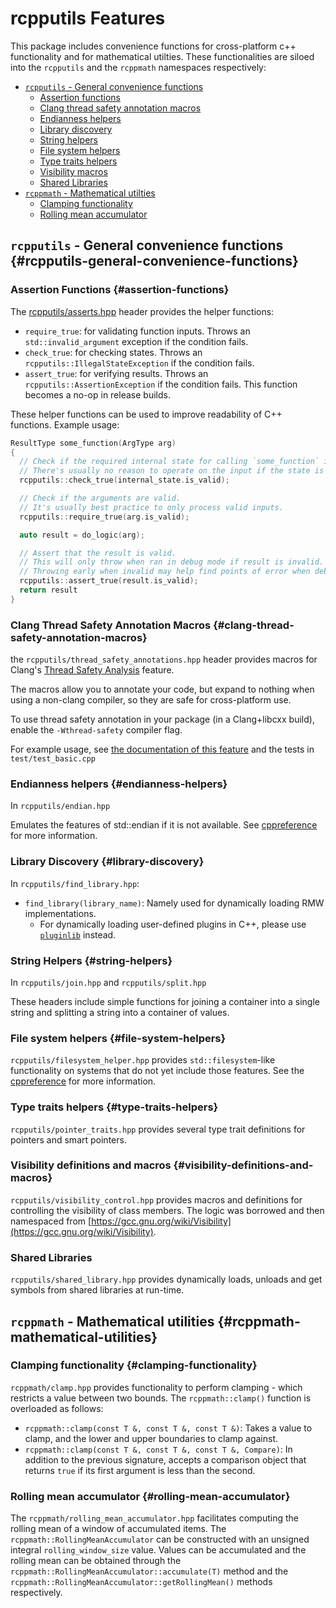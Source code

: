 # rcpputils Features

This package includes convenience functions for cross-platform c++ functionality and for mathematical utilties. These functionalities are siloed into the `rcpputils` and the `rcppmath` namespaces respectively:
* [`rcpputils` - General convenience functions](#rcpputils-general-convenience-functions)
  * [Assertion functions](#assertion-functions)
  * [Clang thread safety annotation macros](#clang-thread-safety-annotation-macros)
  * [Endianness helpers](#endianness-helpers)
  * [Library discovery](#library-discovery)
  * [String helpers](#string-helpers)
  * [File system helpers](#file-system-helpers)
  * [Type traits helpers](#type-traits-helpers)
  * [Visibility macros](#visibility-macros)
  * [Shared Libraries](#shared-libraries)
* [`rcppmath` - Mathematical utilties](#rcppmath-mathematical-utilities)
  * [Clamping functionality](#clamping-functionality)
  * [Rolling mean accumulator](#rolling-mean-accumulator)

## `rcpputils` - General convenience functions {#rcpputils-general-convenience-functions}
### Assertion Functions {#assertion-functions}
The [rcpputils/asserts.hpp](rcpputils/include/rcpputils/asserts.hpp) header provides the helper functions:
* `require_true`: for validating function inputs. Throws an `std::invalid_argument` exception if the condition fails.
* `check_true`: for checking states. Throws an `rcpputils::IllegalStateException` if the condition fails.
* `assert_true`: for verifying results. Throws an `rcpputils::AssertionException` if the condition fails. This function becomes a no-op in release builds.

These helper functions can be used to improve readability of C++ functions.
Example usage:
```c++
ResultType some_function(ArgType arg)
{
  // Check if the required internal state for calling `some_function` is valid.
  // There's usually no reason to operate on the input if the state is invalid.
  rcpputils::check_true(internal_state.is_valid);

  // Check if the arguments are valid.
  // It's usually best practice to only process valid inputs.
  rcpputils::require_true(arg.is_valid);

  auto result = do_logic(arg);

  // Assert that the result is valid.
  // This will only throw when ran in debug mode if result is invalid.
  // Throwing early when invalid may help find points of error when debugging.
  rcpputils::assert_true(result.is_valid);
  return result
}
```

### Clang Thread Safety Annotation Macros {#clang-thread-safety-annotation-macros}
the `rcpputils/thread_safety_annotations.hpp` header provides macros for Clang's [Thread Safety Analysis](https://clang.llvm.org/docs/ThreadSafetyAnalysis.html) feature.

The macros allow you to annotate your code, but expand to nothing when using a non-clang compiler, so they are safe for cross-platform use.

To use thread safety annotation in your package (in a Clang+libcxx build), enable the `-Wthread-safety` compiler flag.

For example usage, see [the documentation of this feature](https://clang.llvm.org/docs/ThreadSafetyAnalysis.html) and the tests in `test/test_basic.cpp`

### Endianness helpers {#endianness-helpers}
In `rcpputils/endian.hpp`

Emulates the features of std::endian if it is not available. See [cppreference](https://en.cppreference.com/w/cpp/types/endian) for more information.

### Library Discovery {#library-discovery}

In `rcpputils/find_library.hpp`:

*   `find_library(library_name)`: Namely used for dynamically loading RMW
    implementations.
    *   For dynamically loading user-defined plugins in C++, please use
        [`pluginlib`](https://github.com/ros/pluginlib) instead.

### String Helpers {#string-helpers}
In `rcpputils/join.hpp` and `rcpputils/split.hpp`

These headers include simple functions for joining a container into a single string and splitting a string into a container of values.

### File system helpers {#file-system-helpers}
`rcpputils/filesystem_helper.hpp` provides `std::filesystem`-like functionality on systems that do not yet include those features. See the [cppreference](https://en.cppreference.com/w/cpp/header/filesystem) for more information.

### Type traits helpers {#type-traits-helpers}
`rcpputils/pointer_traits.hpp` provides several type trait definitions for pointers and smart pointers.

### Visibility definitions and macros {#visibility-definitions-and-macros}
`rcpputils/visibility_control.hpp` provides macros and definitions for controlling the visibility of class members. The logic was borrowed and then namespaced from [https://gcc.gnu.org/wiki/Visibility](https://gcc.gnu.org/wiki/Visibility).

### Shared Libraries
`rcpputils/shared_library.hpp` provides dynamically loads, unloads and get symbols from shared libraries at run-time.

## `rcppmath` - Mathematical utilities {#rcppmath-mathematical-utilities}
### Clamping functionality {#clamping-functionality}
`rcppmath/clamp.hpp` provides functionality to perform clamping - which restricts a value between two bounds.
The `rcppmath::clamp()` function is overloaded as follows:

* `rcppmath::clamp(const T &, const T &, const T &)`: Takes a value to clamp, and the lower and upper boundaries to clamp against.
* `rcppmath::clamp(const T &, const T &, const T &, Compare)`: In addition to the previous signature, accepts a comparison object that returns `true` if its first argument is less than the second.

### Rolling mean accumulator {#rolling-mean-accumulator}
The `rcppmath/rolling_mean_accumulator.hpp` facilitates computing the rolling mean of a window of accumulated items.
The `rcppmath::RollingMeanAccumulator` can be constructed with an unsigned integral `rolling_window_size` value.
Values can be accumulated and the rolling mean can be obtained through the `rcppmath::RollingMeanAccumulator::accumulate(T)` method and the `rcppmath::RollingMeanAccumulator::getRollingMean()` methods respectively.
